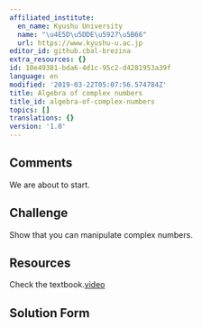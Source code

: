 ```yaml
---
affiliated_institute:
  en_name: Kyushu University
  name: "\u4E5D\u5DDE\u5927\u5B66"
  url: https://www.kyushu-u.ac.jp
editor_id: github.cbal-brezina
extra_resources: {}
id: 10e49381-bda6-4d1c-95c2-d4281953a39f
language: en
modified: '2019-03-22T05:07:56.574784Z'
title: Algebra of complex numbers
title_id: algebra-of-complex-numbers
topics: []
translations: {}
version: '1.0'
---
```


## Comments

We are about to start.

## Challenge

Show that you can manipulate complex numbers.

## Resources



Check the textbook.[video](https://www.seznam.cz)



## Solution Form




